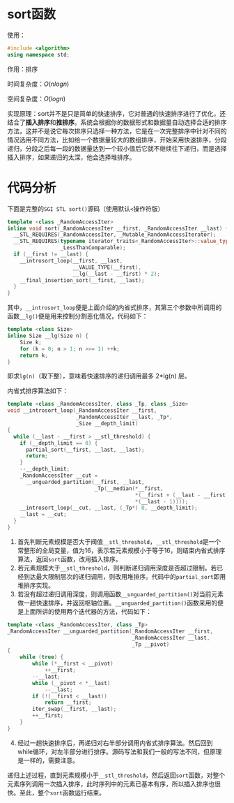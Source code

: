 # sort函数

使用：

```c++
#include <algorithm>
using namespace std;
```

作用：排序

时间复杂度：$O(nlog{n})$

空间复杂度：$O(log{n})$

实现原理：sort并不是只是简单的快速排序，它对普通的快速排序进行了优化，还结合了**插入排序**和**推排序**。系统会根据你的数据形式和数据量自动选择合适的排序方法，这并不是说它每次排序只选择一种方法，它是在一次完整排序中针对不同的情况选用不同方法，比如给一个数据量较大的数组排序，开始采用快速排序，分段递归，分段之后每一段的数据量达到一个较小值后它就不继续往下递归，而是选择插入排序，如果递归的太深，他会选择堆排序。

# 代码分析

下面是完整的`SGI STL sort()`源码（使用默认`<`操作符版）

```c++
template <class _RandomAccessIter>
inline void sort(_RandomAccessIter __first, _RandomAccessIter __last) {
  __STL_REQUIRES(_RandomAccessIter, _Mutable_RandomAccessIterator);
  __STL_REQUIRES(typename iterator_traits<_RandomAccessIter>::value_type,
                 _LessThanComparable);
  if (__first != __last) {
    __introsort_loop(__first, __last,
                     __VALUE_TYPE(__first),
                     __lg(__last - __first) * 2);
    __final_insertion_sort(__first, __last);
  }
}
```

其中，`__introsort_loop`便是上面介绍的内省式排序，其第三个参数中所调用的函数`__lg()`便是用来控制分割恶化情况，代码如下：

```c++
template <class Size>
inline Size __lg(Size n) {
	Size k;
	for (k = 0; n > 1; n >>= 1) ++k;
	return k;
}
```

即求`lg(n)`（取下整），意味着快速排序的递归调用最多 2*lg(n) 层。

内省式排序算法如下：

```cpp
template <class _RandomAccessIter, class _Tp, class _Size>
void __introsort_loop(_RandomAccessIter __first,
                      _RandomAccessIter __last, _Tp*,
                      _Size __depth_limit)
{
  while (__last - __first > __stl_threshold) {
    if (__depth_limit == 0) {
      partial_sort(__first, __last, __last);
      return;
    }
    --__depth_limit;
    _RandomAccessIter __cut =
      __unguarded_partition(__first, __last,
                            _Tp(__median(*__first,
                                         *(__first + (__last - __first)/2),
                                         *(__last - 1))));
    __introsort_loop(__cut, __last, (_Tp*) 0, __depth_limit);
    __last = __cut;
  }
}
```

1. 首先判断元素规模是否大于阀值`__stl_threshold`，`__stl_threshold`是一个常整形的全局变量，值为16，表示若元素规模小于等于16，则结束内省式排序算法，返回`sort`函数，改用插入排序。
2. 若元素规模大于`__stl_threshold`，则判断递归调用深度是否超过限制。若已经到达最大限制层次的递归调用，则改用堆排序。代码中的`partial_sort`即用堆排序实现。
3. 若没有超过递归调用深度，则调用函数`__unguarded_partition()`对当前元素做一趟快速排序，并返回枢轴位置。`__unguarded_partition()`函数采用的便是上面所讲的使用两个迭代器的方法，代码如下：

```cpp
template <class _RandomAccessIter, class _Tp>
_RandomAccessIter __unguarded_partition(_RandomAccessIter __first, 
                                        _RandomAccessIter __last, 
                                        _Tp __pivot) 
{
    while (true) {
        while (*__first < __pivot)
            ++__first;
        --__last;
        while (__pivot < *__last)
            --__last;
        if (!(__first < __last))
            return __first;
        iter_swap(__first, __last);
        ++__first;
    }
}
```

4. 经过一趟快速排序后，再递归对右半部分调用内省式排序算法。然后回到while循环，对左半部分进行排序。源码写法和我们一般的写法不同，但原理是一样的，需要注意。

递归上述过程，直到元素规模小于`__stl_threshold`，然后返回`sort`函数，对整个元素序列调用一次插入排序，此时序列中的元素已基本有序，所以插入排序也很快。至此，整个`sort`函数运行结束。